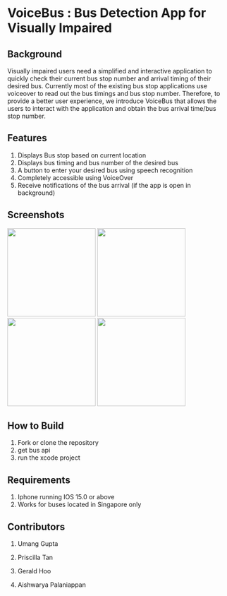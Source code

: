 # VoiceBus : Bus Detection App for Visually Impaired

## Background 

Visually impaired users need a simplified and interactive application to quickly check their current bus stop number and arrival timing of their desired bus. Currently most of the existing bus stop applications use voiceover to read out the bus timings and bus stop number. Therefore, to provide a better user experience, we introduce VoiceBus that allows the users to interact with the application and obtain the bus arrival time/bus stop number.



## Features

1. Displays Bus stop based on current location
2. Displays bus timing and bus number of the desired bus 
3. A button to enter your desired bus using speech recognition 
4. Completely accessible using VoiceOver 
5. Receive notifications of the bus arrival (if the app is open in background)

## Screenshots

<img src="https://user-images.githubusercontent.com/57800546/167238256-c43153a5-93ff-418c-b5b6-6aa8f28a4466.png" width="200"/> <img src="https://user-images.githubusercontent.com/57800546/167237928-92425b30-dee8-4516-8924-2df8ab8aa6a1.png" width="200"/> <img src="https://user-images.githubusercontent.com/57800546/167238127-37af6126-956c-4d84-8b46-460654b86983.png" width="200"/> <img src="https://user-images.githubusercontent.com/57800546/167237839-fc4ea189-455e-4152-935b-07670fa0319f.png" width="200"/>



## How to Build

1. Fork or clone the repository
2. get bus api
3.  run the xcode project 

## Requirements
1. Iphone running IOS 15.0 or above
2. Works for buses located in Singapore only 


## Contributors 
1. Umang Gupta [<img src="https://s18955.pcdn.co/wp-content/uploads/2018/02/github.png" width="13.5"/>](https://github.com/Usgupta) [<img src="https://i.stack.imgur.com/gVE0j.png" width="13.5"/>](https://www.linkedin.com/in/umangguptacs/)


2. Priscilla Tan [<img src="https://s18955.pcdn.co/wp-content/uploads/2018/02/github.png" width="13.5"/>](https://github.com/prispearly) [<img src="https://i.stack.imgur.com/gVE0j.png" width="13.5"/>](https://www.linkedin.com/in/priscilla-pearly/)
   
3. Gerald Hoo [<img src="https://s18955.pcdn.co/wp-content/uploads/2018/02/github.png" width="13.5"/>](https://github.com/geraldhyw) [<img src="https://i.stack.imgur.com/gVE0j.png" width="13.5"/>](https://www.linkedin.com/in/gerald-hoo/)


4. Aishwarya Palaniappan [<img src="https://s18955.pcdn.co/wp-content/uploads/2018/02/github.png" width="13.5"/>](https://github.com/aishh12345) [<img src="https://i.stack.imgur.com/gVE0j.png" width="13.5"/>](https://www.linkedin.com/in/palaniappan-aishwarya/)



